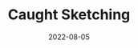 ---
title: Caught Sketching
fulltitle: Caught Sketching
date: 2022-08-05
tags:
- 2022

characters:
- tzipora
categories:
- non-canon
- clothing & uniforms
- firearms & tools
- police & military
keywords:
- 2022
url: /stories/sketching/
aliases:
- /posts/2022-08-05-sketching/
rgb: 173, 143, 132
image: /images/sketching.jpg
reddit: https://www.reddit.com/r/vekllei/comments/wh1e65/caught_sketching/
print: https://www.inprnt.com/gallery/melonkony/caught-sketching/
video: null
caption: He had a tin in his hands. She liked seeing the soldiers on patrol. He caught
  her staring.
---